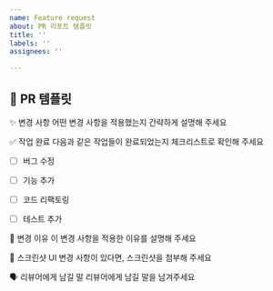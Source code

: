 ```yaml
---
name: Feature request
about: PR 리포트 템플릿
title: ''
labels: ''
assignees: ''

---
```


## 🔧 PR 템플릿 ##

✨ 변경 사항
어떤 변경 사항을 적용했는지 간략하게 설명해 주세요

✅ 작업 완료
다음과 같은 작업들이 완료되었는지 체크리스트로 확인해 주세요

- [ ] 버그 수정

- [ ] 기능 추가

- [ ] 코드 리팩토링

- [ ] 테스트 추가

📝 변경 이유
이 변경 사항을 적용한 이유를 설명해 주세요

📸 스크린샷
UI 변경 사항이 있다면, 스크린샷을 첨부해 주세요

🗣️ 리뷰어에게 남길 말
리뷰어에게 남길 말을 남겨주세요
